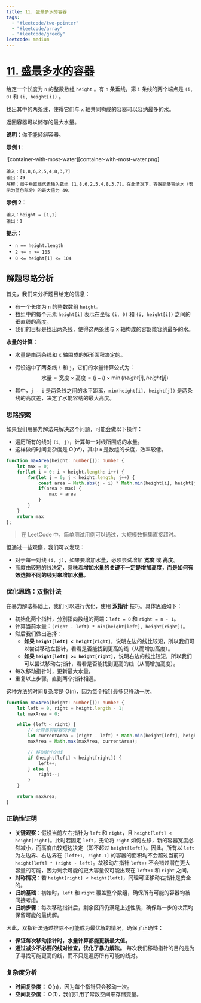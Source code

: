 ```yaml
---
title: 11. 盛最多水的容器
tags:
  - "#leetcode/two-pointer"
  - "#leetcode/array"
  - "#leetcode/greedy"
leetcode: medium
---
```

# [11. 盛最多水的容器](https://leetcode.cn/problems/container-with-most-water)

给定一个长度为 `n` 的整数数组 `height` 。有 `n` 条垂线，第 `i` 条线的两个端点是 `(i, 0)` 和 `(i, height[i])` 。

找出其中的两条线，使得它们与 `x` 轴共同构成的容器可以容纳最多的水。

返回容器可以储存的最大水量。

**说明**：你不能倾斜容器。

**示例 1**：

![container-with-most-water][container-with-most-water.png]

```
输入：[1,8,6,2,5,4,8,3,7]
输出：49 
解释：图中垂直线代表输入数组 [1,8,6,2,5,4,8,3,7]。在此情况下，容器能够容纳水（表示为蓝色部分）的最大值为 49。
```

**示例 2**：

```
输入：height = [1,1]
输出：1
```

**提示**：

- `n == height.length`
- `2 <= n <= 105`
- `0 <= height[i] <= 104`

## 解题思路分析

首先，我们来分析题目给定的信息：

- 有一个长度为 `n` 的整数数组 `height`。
- 数组中的每个元素 `height[i]` 表示在坐标 `(i, 0)` 和 `(i, height[i])` 之间的垂直线的高度。
- 我们的目标是找出两条线，使得这两条线与 x 轴构成的容器能容纳最多的水。

**水量的计算：**

- 水量是由两条线和 x 轴围成的矩形面积决定的。

- 假设选中了两条线 `i` 和 `j`，它们的水量计算公式为： 
  $$
  \text{水量} = \text{宽度} \times \text{高度} = (j - i) \times \min(height[i], height[j])
  $$

- 其中，`j - i` 是两条线之间的水平距离，`min(height[i], height[j])` 是两条线的高度差，决定了水能容纳的最大高度。

### **思路探索**

如果我们用暴力解法来解决这个问题，可能会做以下操作：

- 遍历所有的线对 `(i, j)`，计算每一对线所围成的水量。
- 这样做的时间复杂度是 O(n²)，其中 `n` 是数组的长度，效率较低。

```typescript
function maxArea(height: number[]): number {
    let max = 0;
    for(let i = 0; i < height.length; i++) {
        for(let j = 0; j < height.length; j++) {
            const area = Math.abs(j - i) * Math.min(height[i], height[j])
            if(area > max) {
                max = area
            }
        }
    }
    return max
};
```

> 在 LeetCode 中，简单测试用例可以通过，大规模数据集直接超时。

但通过一些观察，我们可以发现：

- 对于每一对线 `(i, j)`，如果要增加水量，必须尝试增加 **宽度** 或 **高度**。
- 高度由较短的线决定，意味着**增加水量的关键不一定是增加高度，而是如何有效选择不同的线对来增加水量。**

### 优化思路：双指针法

在暴力解法基础上，我们可以进行优化，使用 **双指针** 技巧。具体思路如下：

- 初始化两个指针，分别指向数组的两端：`left = 0` 和 `right = n - 1`。
- 计算当前水量：`(right - left) * min(height[left], height[right])`。
- 然后我们做出选择：
  - **如果 `height[left] < height[right]`**，说明左边的线比较短，所以我们可以尝试移动左指针，看看是否能找到更高的线（从而增加高度）。
  - **如果 `height[left] >= height[right]`**，说明右边的线比较短，所以我们可以尝试移动右指针，看看是否能找到更高的线（从而增加高度）。
- 每次移动指针时，更新最大水量。
- 重复以上步骤，直到两个指针相遇。

这种方法的时间复杂度是 O(n)，因为每个指针最多只移动一次。

```typescript
function maxArea(height: number[]): number {
    let left = 0, right = height.length - 1;
    let maxArea = 0;

    while (left < right) {
        // 计算当前容器的水量
        let currentArea = (right - left) * Math.min(height[left], height[right]);
        maxArea = Math.max(maxArea, currentArea);

        // 移动较小的线
        if (height[left] < height[right]) {
            left++;
        } else {
            right--;
        }
    }

    return maxArea;
}
```

### 正确性证明

- **关键观察**：假设当前左右指针为 `left` 和 `right`，且 `height[left] < height[right]`。此时若固定 `left`，无论将 `right` 如何左移，新的容器宽度必然减小，而高度由较短边决定（即不超过 `height[left]`）。因此，所有以 `left` 为左边界、右边界在 `[left+1, right-1]` 的容器的面积均不会超过当前的 `height[left] * (right - left)`。故移动左指针 `left++` 不会错过潜在更大容量的可能，因为剩余可能的更大容量仅可能出现在 `left+1` 和 `right` 之间。
- **对称情况**：若 `height[right] < height[left]`，同理可证移动右指针是安全的。
- **归纳基础**：初始时，`left` 和 `right` 覆盖整个数组，确保所有可能的容器均被间接考虑。
- **归纳步骤**：每次移动指针后，剩余区间仍满足上述性质，确保每一步的决策均保留可能的最优解。

因此，双指针法通过排除不可能成为最优解的情况，确保了正确性：

- **保证每次移动指针时，水量计算都能更新最大值。**
- **通过减少不必要的线对检查，优化了暴力解法。** 每次我们移动指针的目的是为了寻找可能更高的线，而不只是遍历所有可能的线对。

### 复杂度分析

- **时间复杂度：** O(n)，因为每个指针只会移动一次。
- **空间复杂度：** O(1)，我们只用了常数空间来存储变量。
